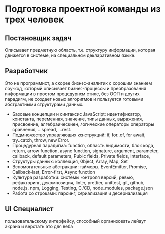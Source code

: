 # Подготовка проектной команды из трех человек

## Постановщик задач

Описывает предметную область, т.е. структуру информации, которая движется в системе, на специальном декларативном языке.

## Разработчик

Это не программист, а скорее бизнес-аналитик с хорошим знанием лоу-код, который описывает бизнес-процессы и преобразования информации в простом процедурном стиле, без ООП и других парадигм, не создает новых алгоритмов и пользуется готовыми абстрактными структурами данных.

- Базовые концепции и синтаксис JavaScript: идентификатор, константа, переменная, значение, типы данных, выражения, присвоение, алгебраическиен, логические операторы операторы сравнения, ...spread, ...rest.
- Подмножество управляющих конструкций: if, for..of, for await, try..catch, throw, new Error.
- Процедурная парадигма: function, область видимости, блок кода, return, arrow function, async function, signature, argument, parameter, callback, default parameters, Public fields, Private fields, Interface,
- Структуры данных: коллекция, Object, Array, Map, Set
- Вспомогательные абстракции: таймеры, EventEmitter, Promise, Callback-last, Error-first, Async function
- Культура разработки: системы контроля версий, ревью, рефакторинг, декомпозиция, linter, prettier, unittest, git, github, node.js, npm, Logging, Testing, CI/CD, node_modules, package.json
- Работа со строками: парсинг, сериализация и десериализация

## UI Специалист

пользовательскому интерфейсу, способный организовать лейаут экрана и верстать это для веба
